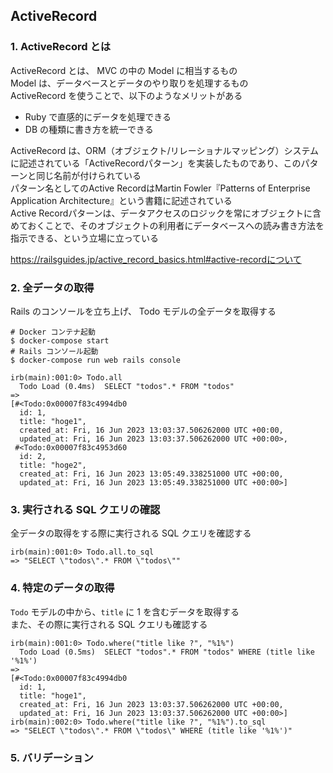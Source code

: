 ## ActiveRecord

### 1. ActiveRecord とは
ActiveRecord とは、 MVC の中の Model に相当するもの  
Model は、データベースとデータのやり取りを処理するもの  
ActiveRecord を使うことで、以下のようなメリットがある  
- Ruby で直感的にデータを処理できる
- DB の種類に書き方を統一できる

ActiveRecord は、ORM（オブジェクト/リレーショナルマッピング）システムに記述されている「ActiveRecordパターン」を実装したものであり、このパターンと同じ名前が付けられている  
パターン名としてのActive RecordはMartin Fowler『Patterns of Enterprise Application Architecture』という書籍に記述されている  
Active Recordパターンは、データアクセスのロジックを常にオブジェクトに含めておくことで、そのオブジェクトの利用者にデータベースへの読み書き方法を指示できる、という立場に立っている  

https://railsguides.jp/active_record_basics.html#active-recordについて

### 2. 全データの取得
Rails のコンソールを立ち上げ、 Todo モデルの全データを取得する  

```console
# Docker コンテナ起動
$ docker-compose start
# Rails コンソール起動
$ docker-compose run web rails console
```

```irb
irb(main):001:0> Todo.all
  Todo Load (0.4ms)  SELECT "todos".* FROM "todos"
=>
[#<Todo:0x00007f83c4994db0
  id: 1,
  title: "hoge1",
  created_at: Fri, 16 Jun 2023 13:03:37.506262000 UTC +00:00,
  updated_at: Fri, 16 Jun 2023 13:03:37.506262000 UTC +00:00>,
 #<Todo:0x00007f83c4953d60
  id: 2,
  title: "hoge2",
  created_at: Fri, 16 Jun 2023 13:05:49.338251000 UTC +00:00,
  updated_at: Fri, 16 Jun 2023 13:05:49.338251000 UTC +00:00>]
```

### 3. 実行される SQL クエリの確認
全データの取得をする際に実行される SQL クエリを確認する  


```irb
irb(main):001:0> Todo.all.to_sql
=> "SELECT \"todos\".* FROM \"todos\""
```

### 4. 特定のデータの取得
`Todo` モデルの中から、`title` に 1 を含むデータを取得する  
また、その際に実行される SQL クエリも確認する  

```irb
irb(main):001:0> Todo.where("title like ?", "%1%")
  Todo Load (0.5ms)  SELECT "todos".* FROM "todos" WHERE (title like '%1%')
=>
[#<Todo:0x00007f83c4994db0
  id: 1,
  title: "hoge1",
  created_at: Fri, 16 Jun 2023 13:03:37.506262000 UTC +00:00,
  updated_at: Fri, 16 Jun 2023 13:03:37.506262000 UTC +00:00>]
irb(main):002:0> Todo.where("title like ?", "%1%").to_sql
=> "SELECT \"todos\".* FROM \"todos\" WHERE (title like '%1%')"
```

### 5. バリデーション
